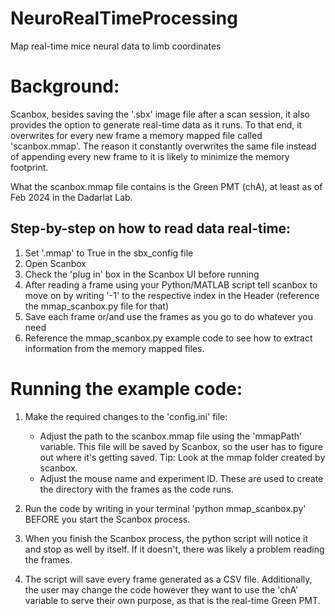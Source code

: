# NeuroRealTimeProcessing
Map real-time mice neural data to limb coordinates

# Background:
Scanbox, besides saving the '.sbx' image file after a scan session, it also provides the option to generate real-time data as it runs. To that end, it overwrites for every new frame a memory mapped file called 'scanbox.mmap'. The reason it constantly overwrites the same file instead of appending every new frame to it is likely to minimize the memory footprint.

What the scanbox.mmap file contains is the Green PMT (chA), at least as of Feb 2024 in the Dadarlat Lab.

## Step-by-step on how to read data real-time:
1) Set '.mmap' to True in the sbx_config file
2) Open Scanbox
3) Check the 'plug in' box in the Scanbox UI before running
4) After reading a frame using your Python/MATLAB script tell scanbox to move on
   by writing '-1' to the respective index in the Header (reference the mmap_scanbox.py file for that)
5) Save each frame or/and use the frames as you go to do whatever you need
6) Reference the mmap_scanbox.py example code to see how to extract information
   from the memory mapped files.

# Running the example code:
1) Make the required changes to the 'config.ini' file:
    - Adjust the path to the scanbox.mmap file using the 'mmapPath' variable. This file will be saved by Scanbox, so the user has to figure out where it's getting saved. Tip: Look at the mmap folder created by scanbox.
    - Adjust the mouse name and experiment ID. These are used to create the directory with the frames as the code runs.

2) Run the code by writing in your terminal 'python mmap_scanbox.py' BEFORE you start the Scanbox process.

3) When you finish the Scanbox process, the python script will notice it and stop as well by itself. If it doesn't, there was likely a problem reading the frames. 

4) The script will save every frame generated as a CSV file. Additionally, the user may change the code however they want to use the 'chA' variable to serve their own purpose, as that
   is the real-time Green PMT.
